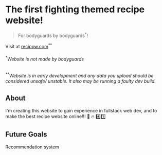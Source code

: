 # The first fighting themed recipe website!

> For bodyguards by bodyguards<sup>*</sup>!

Visit at [recipow.com](https://recipow.com)<sup>**</sup>

###### <sup>*</sup>Website is not made by bodyguards

###### <sup>**</sup>Website is in early development and any data you upload should be considered unsafe/ unstable. It also may be running a faulty dev build. 

## About

I'm creating this website to gain experience in fullstack web dev, and to make the best recipe website online!!! :100: :fire: :hash::one:

## Future Goals

Recommendation system
